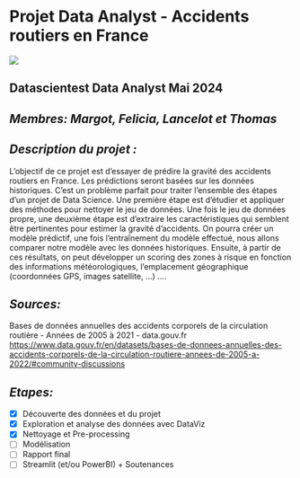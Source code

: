 # **Projet Data Analyst - Accidents routiers en France** #
![](https://datascientest.com/wp-content/uploads/2022/03/logo-2021.png)
## Datascientest Data Analyst Mai 2024 ##

## ***Membres: Margot, Felicia, Lancelot et Thomas***

## ***Description du projet :***
L’objectif de ce projet est d’essayer de prédire la gravité des accidents routiers en France. Les prédictions seront basées sur les données historiques.
C’est un problème parfait pour traiter l’ensemble des étapes d’un projet de Data Science. Une première étape est d’étudier et appliquer des méthodes pour nettoyer le jeu de données. Une fois le jeu de données propre, une deuxième étape est d’extraire les caractéristiques qui semblent être pertinentes pour estimer la gravité d’accidents. On pourra créer un modèle prédictif, une fois l’entraînement du modèle effectué, nous allons comparer notre modèle avec les données historiques. Ensuite, à partir de ces résultats, on peut développer un scoring des zones à risque en fonction des informations météorologiques, l’emplacement géographique (coordonnées GPS, images satellite, …) ….


## ***Sources:***

Bases de données annuelles des accidents corporels de la circulation routière - Années de 2005 à 2021 - data.gouv.fr
https://www.data.gouv.fr/en/datasets/bases-de-donnees-annuelles-des-accidents-corporels-de-la-circulation-routiere-annees-de-2005-a-2022/#community-discussions

## ***Etapes:***

- [x] Découverte des données et du projet
- [x] Exploration et analyse des données avec DataViz
- [x] Nettoyage et Pre-processing
- [ ] Modélisation
- [ ] Rapport final
- [ ] Streamlit (et/ou PowerBI) + Soutenances
